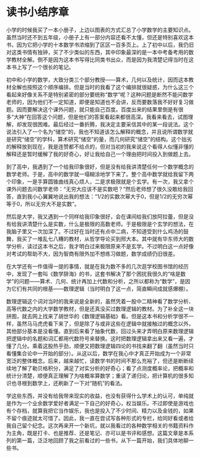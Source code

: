 # 读书小结序章

小学的时候我买了一本小册子，上边以图表的方式汇总了小学数学的主要知识点。虽然当时还不到五年级，小册子上有一部分内容还看不太懂，但还是特别喜欢这本书，因为它把小学的十本数学书浓缩到了区区一百多页上。上了初中以后，我仍旧对这类书情有独钟，买了不少类似的东西，其中印象最深的是一本中考备考用的数学教材全解。倒不是因为这本书写得比同类书出众，而是因为我清楚记得当时在这本书上写了一个很长的笔记。

初中和小学的数学，大致分类三个部分教授——算术，几何以及统计，因而这本教材全解也按照这个顺序编排。但是当时的我看了这个编排就很疑惑，为什么这三个看起来好像关系不是特别紧密的部分要统称“数学”呢？这种问题是断然不能问数学老师的，因为他们不一定知道，即便是知道也不会讲，反而要数落我不好好复习做题。因而要解决这个课外问题，就只能自己百度。百度出来的结果里倒是有很多“大神”在回答这个问题，但是他们的答案看起来都很高深。我看来看去，试图理解，却发现很困难。最后经过一番折腾，我决定主要采信其中的某一段说法。这个说法引入了一个名为“储空”的，我也不知道该怎么解释的概念，并且说所谓数学就是研究“储空”的学科，算术研究“储空”的量，而几何研究“储空”的结构。这个拙劣的解释放到现在，我是连赞都不给点的，但对当初的我来说这个看得人似懂非懂的解释还是暂时缓解了我的好奇心，好让我给自己一个理由把时间投入到做题上去。

到了高中，我遇到了一个给我印象很好，但是没有给我讲清楚任何一个数学概念的数学老师。于是，高中的数学就一塌糊涂地学下来了。整个高中数学就给我留下两个印象，一是手算圆锥曲线真心烦人，二是求极限就是个玄学。有一次，我又拿个课外问题去问数学老师：“无穷大应该不是实数吧？”然后老师想了很久没敢给我回答，直到我小心翼翼地说出我的想法：“1/2的实数次幂大于0，但是1/2的无穷次幂等于0，所以无穷大不是实数”。

然后是大学，我又遇到一个同样给我印象很好，会在课间给我们放阿拉蕾，但是没有给我讲清楚什么是实数，什么是极限的高数老师。于是极限是个玄学的想法，在我脑子里又一次加深了。不过好在当时还有点中二病，不知道受到什么鸡汤的鼓舞，我买了一堆乱七八糟的教材，从哲学导论买到邢大本。其中就有华东师大的数学分析，读过这本书之后，我才明白过来极限原来不是玄学。不过明白这一点好像对考试的帮助不大，因为智商有限外加不想练习做题，数学成绩仍旧很差。

在大学还有一件值得一提的事情，就是在我为数不多的几次逛学校图书馆的经历中，发现了一套叫《数学辞海》的书，这套书解决了那个困扰我很久的“啥是数学”的问题——算术、几何、统计再加上代数和分析，之所以都称为“数学”，是因为它们有共同的根基——数理逻辑（当时明白了这一点，简直瞬间成就感爆棚）。

数理逻辑这个词对当时的我来说是全新的，虽然凭着一股中二精神看了数学分析、高等代数之内的大学数学教材，但是还真没买过数理逻辑的教材。为了补全这一块拼图，就去网上找来了胡世华的《数理逻辑基础》看。但是这本书和分析学很不一样，虽然马马虎虎看下来了，但是除了与或非这些在逻辑中就接触过的概念以外，其他部分基本是没看懂。直到后来看了抽象代数，回过头来才弄明白原来数理逻辑把逻辑中的名题和词汇都用代数符号来替换。这时把数理逻辑拿出来又看一遍，才懂了几分。乘着这股热乎劲，顺便又把数理逻辑四论的书找来翻了翻（虽然当时只看懂集合论中一开始的部分）。从这以后，数学在我心中才真正开始成为一个非常宽泛的整体概念。后来，越来越忙，读数学书的时间不那么充裕了，但还是断断续续地了解了勒贝格积分，满足了对实分析的好奇心；看了点测度概率论，把概率和统计分清楚，顺便真正理解了为啥概率算数学；重读了递归论，把计算机的很多知识也寻根到数学上，还刷新了一下对“随机”的看法。

学这些东西，并没有给我带来现实的收益，也没有获得什么学术上的认可，单纯就是作为一个业余数学爱好者满足一下自己的好奇心，权当娱乐。不过即使是游戏也有个存档，就算我把它当作娱乐，我也是投入了不少时间、精力以及金钱的，如果不留个痕迹就太可惜了。因此，我一直在尝试写各种形式的专栏，给同好看或者给我自己留个纪念。这次再来开一个新坑，就以我看过的各种数学相关的书籍资料作为主角，既是打卡、也是推荐、还是笔记、亦可以是书评和感想。这篇文章是本系列的第一篇，泛泛地回顾了我之前看过的一些书，从下一篇开始，我们具体地聊一些书。

